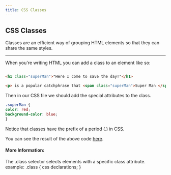 ```yaml
---
title: CSS Classes
---
```

## CSS Classes

Classes are an efficient way of grouping HTML elements so that they can share the same styles.

---

When you're writing HTML you can add a class to an element like so: 

```html

<h1 class="superMan">"Here I come to save the day!"</h1>

<p> is a popular catchphrase that <span class="superMan">Super Man </span>often said.</p>

```

Then  in our CSS file we should add the special attributes to the class.  
```css
.superMan {
color: red;
background-color: blue;
}

```
 

Notice that classes have the prefix of a period (.) in CSS.

You can see the result of the above code <a href='https://codepen.io/Tlandis/pen/RLvomV' target='_blank' rel='nofollow'>here</a>.
#### More Information:
<!-- Please add any articles you think might be helpful to read before writing the article -->

The .class selector selects elements with a specific class attribute. 
example:
.class {
    css declarations;
}
